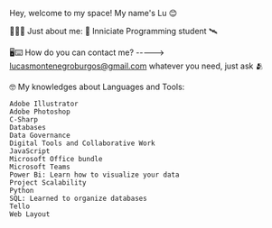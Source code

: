 Hey, welcome to my space!
My name's Lu 😊

🧑🏼‍💻​ Just about me:
🛜 Inniciate Programming student 🛰️​

🖥️⌨️ How do you can contact me? -----> lucasmontenegroburgos@gmail.com
    whatever you need, just ask 🫂

🤓​​
My knowledges about Languages and Tools:

    Adobe Illustrator
    Adobe Photoshop
    C-Sharp
    Databases
    Data Governance
    Digital Tools and Collaborative Work
    JavaScript
    Microsoft Office bundle
    Microsoft Teams
    Power Bi: Learn how to visualize your data
    Project Scalability
    Python
    SQL: Learned to organize databases
    Tello
    Web Layout
